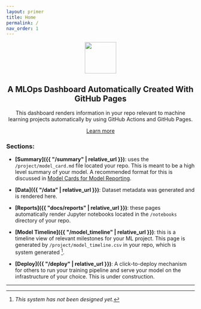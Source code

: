```yaml
---
layout: primer
title: Home
permalink: /
nav_order: 1
---
```


<center>
    <img src="https://ghicons.github.com/assets/images/light/Pull%20Request.png" alt="" 
width="84" height="84" />
    <h2>A MLOps Dashboard Automatically Created With GitHub Pages</h2>
    <p>This dashboard renders information in your repo relevant to machine learning projects automatically by using GitHub Actions and GitHub Pages.</p>
    <a href="">Learn more</a>
</center>

### Sections:

- **[Summary]({{ "/summary" | relative_url }})**: uses the `/project/model_card.md` file located your repo.  This is meant to be a high level summary of your model.  A recommended format for this is discussed in [Model Cards for Model Reporting](https://arxiv.org/pdf/1810.03993.pdf).

- **[Data]({{ "/data" | relative_url }})**: Dataset metadata was generated and is rendered here.

- **[Reports]({{ "docs/reports" | relative_url }})**: these pages automatically render Jupyter notebooks located in the `/notebooks` directory of your repo.

- **[Model Timeline]({{ "/model_timeline" | relative_url }})**:  this is a timeline view of relevant milestones for your ML project.  This page is generated by `/project/model_timeline.csv` in your repo, which is system generated [^1].

- **[Deploy]({{ "/deploy" | relative_url }})**: A click-to-deploy mechanism for others to run your training pipeline and serve your model on the infrastructure of your choice.  This is under construction.

---

[^1]: *This system has not been designed yet.*